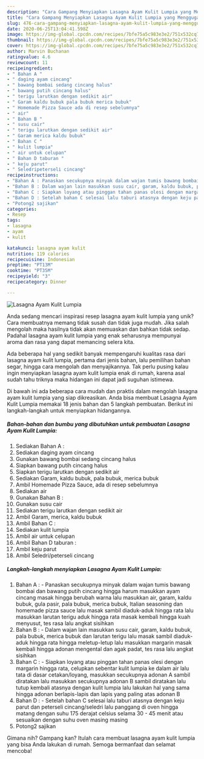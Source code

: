 ```yaml
---
description: "Cara Gampang Menyiapkan Lasagna Ayam Kulit Lumpia yang Menggugah Selera"
title: "Cara Gampang Menyiapkan Lasagna Ayam Kulit Lumpia yang Menggugah Selera"
slug: 476-cara-gampang-menyiapkan-lasagna-ayam-kulit-lumpia-yang-menggugah-selera
date: 2020-06-25T13:04:41.598Z
image: https://img-global.cpcdn.com/recipes/7bfe75a5c983e3e2/751x532cq70/lasagna-ayam-kulit-lumpia-foto-resep-utama.jpg
thumbnail: https://img-global.cpcdn.com/recipes/7bfe75a5c983e3e2/751x532cq70/lasagna-ayam-kulit-lumpia-foto-resep-utama.jpg
cover: https://img-global.cpcdn.com/recipes/7bfe75a5c983e3e2/751x532cq70/lasagna-ayam-kulit-lumpia-foto-resep-utama.jpg
author: Marvin Buchanan
ratingvalue: 4.6
reviewcount: 11
recipeingredient:
- " Bahan A "
- " daging ayam cincang"
- " bawang bombai sedang cincang halus"
- " bawang putih cincang halus"
- " terigu larutkan dengan sedikit air"
- " Garam kaldu bubuk pala bubuk merica bubuk"
- " Homemade Pizza Sauce ada di resep sebelumnya"
- " air"
- " Bahan B "
- " susu cair"
- " terigu larutkan dengan sedikit air"
- " Garam merica kaldu bubuk"
- " Bahan C "
- " kulit lumpia"
- " air untuk celupan"
- " Bahan D taburan "
- " keju parut"
- " Seledripeterseli cincang"
recipeinstructions:
- "Bahan A : Panaskan secukupnya minyak dalam wajan tumis bawang bombai dan bawang putih cincang hingga harum masukkan ayam cincang masak hingga berubah warna lalu masukkan air, garam, kaldu bubuk, gula pasir, pala bubuk, merica bubuk, Italian seasoning dan homemade pizza sauce lalu masak sambil diaduk-aduk hingga rata lalu masukkan larutan terigu aduk hingga rata masak kembali hingga kuah menyusut, tes rasa lalu angkat sisihkan"
- "Bahan B : Dalam wajan lain masukkan susu cair, garam, kaldu bubuk, pala bubuk, merica bubuk dan larutan terigu lalu masak sambil diaduk-aduk hingga rata hingga meletup-letup lalu masukkan margarin masak kembali hingga adonan mengental dan agak padat, tes rasa lalu angkat sisihkan"
- "Bahan C : Siapkan loyang atau pinggan tahan panas olesi dengan margarin hingga rata, celupkan sebentar kulit lumpia ke dalam air lalu tata di dasar cetakan/loyang, masukkan secukupnya adonan A sambil diratakan lalu masukkan secukupnya adonan B sambil diratakan lalu tutup kembali atasnya dengan kulit lumpia lalu lakukan hal yang sama hingga adonan berlapis-lapis dan lapis yang paling atas adonan B"
- "Bahan D : Setelah bahan C selesai lalu taburi atasnya dengan keju parut dan peterseli cincang/seledri lalu panggang di oven hingga matang dengan suhu 175 derajat celsius selama 30 - 45 menit atau sesuaikan dengan suhu oven masing masing"
- "Potong2 sajikan"
categories:
- Resep
tags:
- lasagna
- ayam
- kulit

katakunci: lasagna ayam kulit 
nutrition: 119 calories
recipecuisine: Indonesian
preptime: "PT13M"
cooktime: "PT35M"
recipeyield: "3"
recipecategory: Dinner

---
```



![Lasagna Ayam Kulit Lumpia](https://img-global.cpcdn.com/recipes/7bfe75a5c983e3e2/751x532cq70/lasagna-ayam-kulit-lumpia-foto-resep-utama.jpg)

Anda sedang mencari inspirasi resep lasagna ayam kulit lumpia yang unik? Cara membuatnya memang tidak susah dan tidak juga mudah. Jika salah mengolah maka hasilnya tidak akan memuaskan dan bahkan tidak sedap. Padahal lasagna ayam kulit lumpia yang enak seharusnya mempunyai aroma dan rasa yang dapat memancing selera kita.

Ada beberapa hal yang sedikit banyak mempengaruhi kualitas rasa dari lasagna ayam kulit lumpia, pertama dari jenis bahan, lalu pemilihan bahan segar, hingga cara mengolah dan menyajikannya. Tak perlu pusing kalau ingin menyiapkan lasagna ayam kulit lumpia enak di rumah, karena asal sudah tahu triknya maka hidangan ini dapat jadi suguhan istimewa.




Di bawah ini ada beberapa cara mudah dan praktis dalam mengolah lasagna ayam kulit lumpia yang siap dikreasikan. Anda bisa membuat Lasagna Ayam Kulit Lumpia memakai 18 jenis bahan dan 5 langkah pembuatan. Berikut ini langkah-langkah untuk menyiapkan hidangannya.

<!--inarticleads1-->

##### Bahan-bahan dan bumbu yang dibutuhkan untuk pembuatan Lasagna Ayam Kulit Lumpia:

1. Sediakan  Bahan A :
1. Sediakan  daging ayam cincang
1. Gunakan  bawang bombai sedang cincang halus
1. Siapkan  bawang putih cincang halus
1. Siapkan  terigu larutkan dengan sedikit air
1. Sediakan  Garam, kaldu bubuk, pala bubuk, merica bubuk
1. Ambil  Homemade Pizza Sauce, ada di resep sebelumnya
1. Sediakan  air
1. Gunakan  Bahan B :
1. Gunakan  susu cair
1. Sediakan  terigu larutkan dengan sedikit air
1. Ambil  Garam, merica, kaldu bubuk
1. Ambil  Bahan C :
1. Sediakan  kulit lumpia
1. Ambil  air untuk celupan
1. Ambil  Bahan D taburan :
1. Ambil  keju parut
1. Ambil  Seledri/peterseli cincang




<!--inarticleads2-->

##### Langkah-langkah menyiapkan Lasagna Ayam Kulit Lumpia:

1. Bahan A : - Panaskan secukupnya minyak dalam wajan tumis bawang bombai dan bawang putih cincang hingga harum masukkan ayam cincang masak hingga berubah warna lalu masukkan air, garam, kaldu bubuk, gula pasir, pala bubuk, merica bubuk, Italian seasoning dan homemade pizza sauce lalu masak sambil diaduk-aduk hingga rata lalu masukkan larutan terigu aduk hingga rata masak kembali hingga kuah menyusut, tes rasa lalu angkat sisihkan
1. Bahan B : - Dalam wajan lain masukkan susu cair, garam, kaldu bubuk, pala bubuk, merica bubuk dan larutan terigu lalu masak sambil diaduk-aduk hingga rata hingga meletup-letup lalu masukkan margarin masak kembali hingga adonan mengental dan agak padat, tes rasa lalu angkat sisihkan
1. Bahan C : - Siapkan loyang atau pinggan tahan panas olesi dengan margarin hingga rata, celupkan sebentar kulit lumpia ke dalam air lalu tata di dasar cetakan/loyang, masukkan secukupnya adonan A sambil diratakan lalu masukkan secukupnya adonan B sambil diratakan lalu tutup kembali atasnya dengan kulit lumpia lalu lakukan hal yang sama hingga adonan berlapis-lapis dan lapis yang paling atas adonan B
1. Bahan D : - Setelah bahan C selesai lalu taburi atasnya dengan keju parut dan peterseli cincang/seledri lalu panggang di oven hingga matang dengan suhu 175 derajat celsius selama 30 - 45 menit atau sesuaikan dengan suhu oven masing masing
1. Potong2 sajikan




Gimana nih? Gampang kan? Itulah cara membuat lasagna ayam kulit lumpia yang bisa Anda lakukan di rumah. Semoga bermanfaat dan selamat mencoba!
